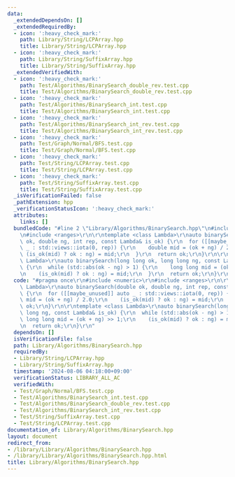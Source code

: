 ```yaml
---
data:
  _extendedDependsOn: []
  _extendedRequiredBy:
  - icon: ':heavy_check_mark:'
    path: Library/String/LCPArray.hpp
    title: Library/String/LCPArray.hpp
  - icon: ':heavy_check_mark:'
    path: Library/String/SuffixArray.hpp
    title: Library/String/SuffixArray.hpp
  _extendedVerifiedWith:
  - icon: ':heavy_check_mark:'
    path: Test/Algorithms/BinarySearch_double_rev.test.cpp
    title: Test/Algorithms/BinarySearch_double_rev.test.cpp
  - icon: ':heavy_check_mark:'
    path: Test/Algorithms/BinarySearch_int.test.cpp
    title: Test/Algorithms/BinarySearch_int.test.cpp
  - icon: ':heavy_check_mark:'
    path: Test/Algorithms/BinarySearch_int_rev.test.cpp
    title: Test/Algorithms/BinarySearch_int_rev.test.cpp
  - icon: ':heavy_check_mark:'
    path: Test/Graph/Normal/BFS.test.cpp
    title: Test/Graph/Normal/BFS.test.cpp
  - icon: ':heavy_check_mark:'
    path: Test/String/LCPArray.test.cpp
    title: Test/String/LCPArray.test.cpp
  - icon: ':heavy_check_mark:'
    path: Test/String/SuffixArray.test.cpp
    title: Test/String/SuffixArray.test.cpp
  _isVerificationFailed: false
  _pathExtension: hpp
  _verificationStatusIcon: ':heavy_check_mark:'
  attributes:
    links: []
  bundledCode: "#line 2 \"Library/Algorithms/BinarySearch.hpp\"\n#include <numeric>\r\
    \n#include <ranges>\r\n\r\ntemplate <class Lambda>\r\nauto binarySearch(double\
    \ ok, double ng, int rep, const Lambda& is_ok) {\r\n  for ([[maybe_unused]] auto\
    \ _ : std::views::iota(0, rep)) {\r\n    double mid = (ok + ng) / 2.0;\r\n   \
    \ (is_ok(mid) ? ok : ng) = mid;\r\n  }\r\n  return ok;\r\n}\r\n\r\ntemplate <class\
    \ Lambda>\r\nauto binarySearch(long long ok, long long ng, const Lambda& is_ok)\
    \ {\r\n  while (std::abs(ok - ng) > 1) {\r\n    long long mid = (ok + ng) >> 1;\r\
    \n    (is_ok(mid) ? ok : ng) = mid;\r\n  }\r\n  return ok;\r\n}\r\n"
  code: "#pragma once\r\n#include <numeric>\r\n#include <ranges>\r\n\r\ntemplate <class\
    \ Lambda>\r\nauto binarySearch(double ok, double ng, int rep, const Lambda& is_ok)\
    \ {\r\n  for ([[maybe_unused]] auto _ : std::views::iota(0, rep)) {\r\n    double\
    \ mid = (ok + ng) / 2.0;\r\n    (is_ok(mid) ? ok : ng) = mid;\r\n  }\r\n  return\
    \ ok;\r\n}\r\n\r\ntemplate <class Lambda>\r\nauto binarySearch(long long ok, long\
    \ long ng, const Lambda& is_ok) {\r\n  while (std::abs(ok - ng) > 1) {\r\n   \
    \ long long mid = (ok + ng) >> 1;\r\n    (is_ok(mid) ? ok : ng) = mid;\r\n  }\r\
    \n  return ok;\r\n}\r\n"
  dependsOn: []
  isVerificationFile: false
  path: Library/Algorithms/BinarySearch.hpp
  requiredBy:
  - Library/String/LCPArray.hpp
  - Library/String/SuffixArray.hpp
  timestamp: '2024-08-06 04:18:00+09:00'
  verificationStatus: LIBRARY_ALL_AC
  verifiedWith:
  - Test/Graph/Normal/BFS.test.cpp
  - Test/Algorithms/BinarySearch_int.test.cpp
  - Test/Algorithms/BinarySearch_double_rev.test.cpp
  - Test/Algorithms/BinarySearch_int_rev.test.cpp
  - Test/String/SuffixArray.test.cpp
  - Test/String/LCPArray.test.cpp
documentation_of: Library/Algorithms/BinarySearch.hpp
layout: document
redirect_from:
- /library/Library/Algorithms/BinarySearch.hpp
- /library/Library/Algorithms/BinarySearch.hpp.html
title: Library/Algorithms/BinarySearch.hpp
---
```

